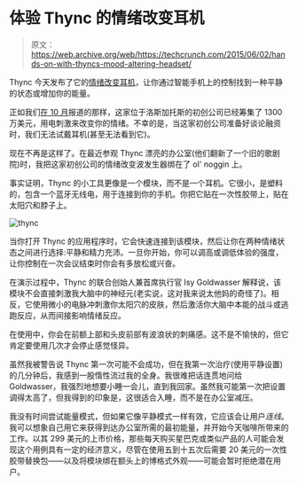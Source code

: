 # 体验 Thync 的情绪改变耳机 

> 原文：<https://web.archive.org/web/https://techcrunch.com/2015/06/02/hands-on-with-thyncs-mood-altering-headset/>

Thync 今天发布了它的[情绪改变耳机](https://web.archive.org/web/20230130100805/https://techcrunch.com/2014/10/08/thync-has-raised-13m-to-change-your-mood-with-ultrasound-waves-and-electricity/)，让你通过智能手机上的控制找到一种平静的状态或增加你的能量。

正如我们[在 10 月](https://web.archive.org/web/20230130100805/https://techcrunch.com/2014/10/08/thync-has-raised-13m-to-change-your-mood-with-ultrasound-waves-and-electricity/)报道的那样，这家位于洛斯加托斯的初创公司已经筹集了 1300 万美元，用电刺激来改变你的情绪。不幸的是，当这家初创公司准备好谈论融资时，我们无法试戴耳机(甚至无法看到它)。

现在不再是这样了。在最近参观 Thync 漂亮的办公室(他们翻新了一个旧的歌剧院)时，我把这家初创公司的情绪改变波发生器绑在了 ol' noggin 上。

事实证明，Thync 的小工具更像是一个模块，而不是一个耳机。它很小，是塑料的，包含一个蓝牙无线电，用于连接到你的手机。你把它贴在一次性胶带上，贴在太阳穴和脖子上。

![thync](img/843c44867a7cc4eeabe967ad37281b04.png)

当你打开 Thync 的应用程序时，它会快速连接到该模块，然后让你在两种情绪状态之间进行选择:平静和精力充沛。一旦你开始，你可以调高或调低体验的强度，让你控制在一次会议结束时你会有多放松或兴奋。

在演示过程中，Thync 的联合创始人兼首席执行官 Isy Goldwasser 解释说，该模块不会直接刺激我大脑中的神经元(老实说，这对我来说太他妈的奇怪了)。相反，它使用微小的电脉冲刺激你太阳穴的皮肤，然后激活你大脑中本能的战斗或逃跑反应，从而间接影响情绪反应。

在使用中，你会在前额上部和头皮前部有波浪状的刺痛感。这不是不愉快的，但它肯定要使用几次才会停止感觉怪异。

虽然我被警告说 Thync 第一次可能不会成功，但在我第一次治疗(使用平静设置)的几分钟后，我感到一股惰性流过我的全身。我很难把话连贯地问给 Goldwasser，我强烈地想要小睡一会儿，直到我回家。虽然我可能第一次把设置调得太高了，但我得到的印象是，这很适合入睡，而不是在办公室减压。

我没有时间尝试能量模式，但如果它像平静模式一样有效，它应该会让用户*连线*。我可以想象自己用它来获得到达办公室所需的最初能量，并开始今天咖啡所带来的工作。以其 299 美元的上市价格，那些每天购买星巴克或类似产品的人可能会发现这个用例具有一定的经济意义，尽管在使用五到十五次后需要 20 美元的一次性胶带替换包——以及将模块绑在额头上的博格式外观——可能会暂时拒绝潜在用户。
